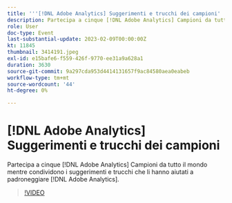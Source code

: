 ```yaml
---
title: '''[!DNL Adobe Analytics] Suggerimenti e trucchi dei campioni'
description: Partecipa a cinque [!DNL Adobe Analytics] Campioni da tutto il mondo mentre condividono i suggerimenti e trucchi che li hanno aiutati a padroneggiare [!DNL Adobe Analytics].
role: User
doc-type: Event
last-substantial-update: 2023-02-09T00:00:00Z
kt: 11845
thumbnail: 3414191.jpeg
exl-id: e15bafe6-f559-426f-9770-ee31a9a628a1
duration: 3630
source-git-commit: 9a297cda953d4414131657f9ac84580aea0eabeb
workflow-type: tm+mt
source-wordcount: '44'
ht-degree: 0%

---
```


# [!DNL Adobe Analytics] Suggerimenti e trucchi dei campioni

Partecipa a cinque [!DNL Adobe Analytics] Campioni da tutto il mondo mentre condividono i suggerimenti e trucchi che li hanno aiutati a padroneggiare [!DNL Adobe Analytics].

>[!VIDEO](https://video.tv.adobe.com/v/3414191/?quality=12&learn=on)
